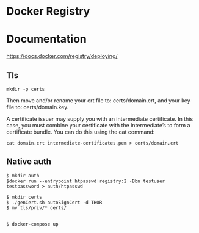 Docker Registry
===

# Documentation
https://docs.docker.com/registry/deploying/

## Tls
```
mkdir -p certs
```
Then move and/or rename your crt file to: certs/domain.crt, and your key file to: certs/domain.key.

A certificate issuer may supply you with an intermediate certificate.
In this case, you must combine your certificate with the intermediate’s to form a certificate bundle.
You can do this using the cat command:
```
cat domain.crt intermediate-certificates.pem > certs/domain.crt
```


## Native auth
```
$ mkdir auth
$docker run --entrypoint htpasswd registry:2 -Bbn testuser testpassword > auth/htpasswd
```

```
$ mkdir certs
$ ./genCert.sh autoSignCert -d THOR
$ mv tls/priv/* certs/
```

## 
```
$ docker-compose up
```
